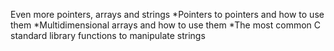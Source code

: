 Even more pointers, arrays and strings
*Pointers to pointers and how to use them
*Multidimensional arrays and how to use them
*The most common C standard library functions to manipulate strings
